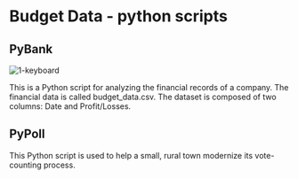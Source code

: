 # Budget Data - python scripts
## PyBank
![1-keyboard](Images/revenue-per-lead.png)

This is a Python script for analyzing the financial records of a company. The financial data is called budget_data.csv. The dataset is composed of two columns: Date and Profit/Losses.

## PyPoll
This Python script is used to help a small, rural town modernize its vote-counting process.
